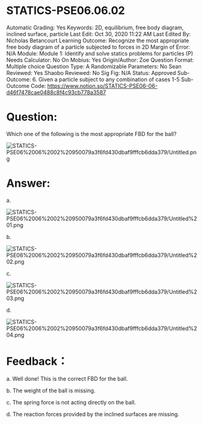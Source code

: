 # STATICS-PSE06.06.02

Automatic Grading: Yes
Keywords: 2D, equilibrium, free body diagram, inclined surface, particle
Last Edit: Oct 30, 2020 11:22 AM
Last Edited By: Nicholas Betancourt
Learning Outcome: Recognize the most appropriate free body diagram of a particle subjected to forces in 2D
Margin of Error: N/A
Module: Module 1: Identify and solve statics problems for particles (P)
Needs Calculator: No
On Mobius: Yes
Origin/Author: Zoe
Question Format: Multiple choice
Question Type: A
Randomizable Parameters: No
Sean Reviewed: Yes
Shaobo Reviewed: No
Sig Fig: N/A
Status: Approved
Sub-Outcome: 6. Given a particle subject to any combination of cases 1-5
Sub-Outcome Code: https://www.notion.so/STATICS-PSE06-06-d46f7478cae0488c8f4c93cb778a3587

# Question:

Which one of the following is the most appropriate FBD for the ball?

![STATICS-PSE06%2006%2002%20950079a3f6fd430dbaf9fffcb6dda379/Untitled.png](STATICS-PSE06%2006%2002%20950079a3f6fd430dbaf9fffcb6dda379/Untitled.png)

# Answer:

a.

![STATICS-PSE06%2006%2002%20950079a3f6fd430dbaf9fffcb6dda379/Untitled%201.png](STATICS-PSE06%2006%2002%20950079a3f6fd430dbaf9fffcb6dda379/Untitled%201.png)

b.

![STATICS-PSE06%2006%2002%20950079a3f6fd430dbaf9fffcb6dda379/Untitled%202.png](STATICS-PSE06%2006%2002%20950079a3f6fd430dbaf9fffcb6dda379/Untitled%202.png)

c.

![STATICS-PSE06%2006%2002%20950079a3f6fd430dbaf9fffcb6dda379/Untitled%203.png](STATICS-PSE06%2006%2002%20950079a3f6fd430dbaf9fffcb6dda379/Untitled%203.png)

d. 

![STATICS-PSE06%2006%2002%20950079a3f6fd430dbaf9fffcb6dda379/Untitled%204.png](STATICS-PSE06%2006%2002%20950079a3f6fd430dbaf9fffcb6dda379/Untitled%204.png)

# Feedback：

a. Well done! This is the correct FBD for the ball.

b. The weight of the ball is missing.

c. The spring force is not acting directly on the ball.

d. The reaction forces provided by the inclined surfaces are missing.